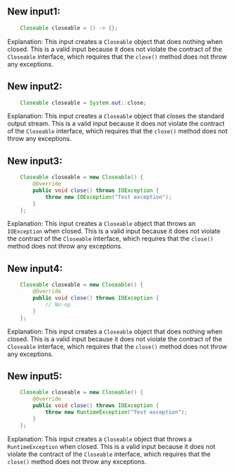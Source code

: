 ## New input1:
```java
    Closeable closeable = () -> {};
```
Explanation: This input creates a `Closeable` object that does nothing when closed. This is a valid input because it does not violate the contract of the `Closeable` interface, which requires that the `close()` method does not throw any exceptions.

## New input2:
```java
    Closeable closeable = System.out::close;
```
Explanation: This input creates a `Closeable` object that closes the standard output stream. This is a valid input because it does not violate the contract of the `Closeable` interface, which requires that the `close()` method does not throw any exceptions.

## New input3:
```java
    Closeable closeable = new Closeable() {
        @Override
        public void close() throws IOException {
            throw new IOException("Test exception");
        }
    };
```
Explanation: This input creates a `Closeable` object that throws an `IOException` when closed. This is a valid input because it does not violate the contract of the `Closeable` interface, which requires that the `close()` method does not throw any exceptions.

## New input4:
```java
    Closeable closeable = new Closeable() {
        @Override
        public void close() throws IOException {
            // No-op
        }
    };
```
Explanation: This input creates a `Closeable` object that does nothing when closed. This is a valid input because it does not violate the contract of the `Closeable` interface, which requires that the `close()` method does not throw any exceptions.

## New input5:
```java
    Closeable closeable = new Closeable() {
        @Override
        public void close() throws IOException {
            throw new RuntimeException("Test exception");
        }
    };
```
Explanation: This input creates a `Closeable` object that throws a `RuntimeException` when closed. This is a valid input because it does not violate the contract of the `Closeable` interface, which requires that the `close()` method does not throw any exceptions.
